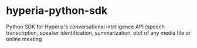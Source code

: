 # hyperia-python-sdk
Python SDK for Hyperia's conversational intelligence API (speech transcription, speaker identification, summarization, etc) of any media file or online meeting
